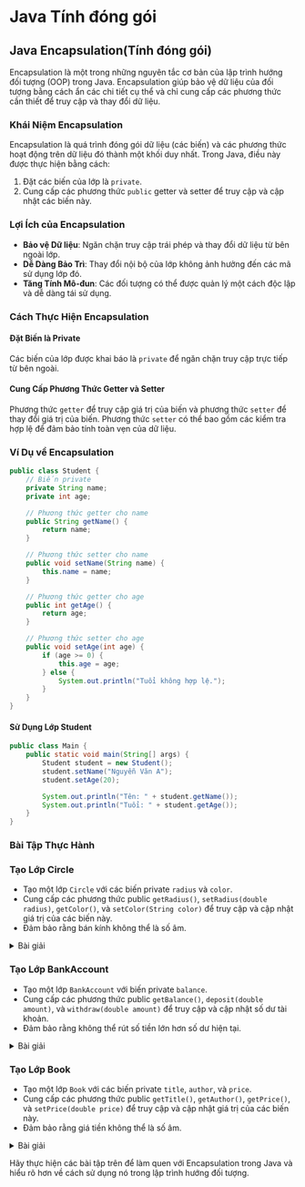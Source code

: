 # Java Tính đóng gói

## Java Encapsulation(Tính đóng gói)

Encapsulation là một trong những nguyên tắc cơ bản của lập trình hướng đối tượng (OOP) trong Java. Encapsulation giúp bảo vệ dữ liệu của đối tượng bằng cách ẩn các chi tiết cụ thể và chỉ cung cấp các phương thức cần thiết để truy cập và thay đổi dữ liệu.

### Khái Niệm Encapsulation

Encapsulation là quá trình đóng gói dữ liệu (các biến) và các phương thức hoạt động trên dữ liệu đó thành một khối duy nhất. Trong Java, điều này được thực hiện bằng cách:

1. Đặt các biến của lớp là `private`.
2. Cung cấp các phương thức `public` getter và setter để truy cập và cập nhật các biến này.

### Lợi Ích của Encapsulation

* **Bảo vệ Dữ liệu**: Ngăn chặn truy cập trái phép và thay đổi dữ liệu từ bên ngoài lớp.
* **Dễ Dàng Bảo Trì**: Thay đổi nội bộ của lớp không ảnh hưởng đến các mã sử dụng lớp đó.
* **Tăng Tính Mô-đun**: Các đối tượng có thể được quản lý một cách độc lập và dễ dàng tái sử dụng.

### Cách Thực Hiện Encapsulation

#### Đặt Biến là Private

Các biến của lớp được khai báo là `private` để ngăn chặn truy cập trực tiếp từ bên ngoài.

#### Cung Cấp Phương Thức Getter và Setter

Phương thức `getter` để truy cập giá trị của biến và phương thức `setter` để thay đổi giá trị của biến. Phương thức `setter` có thể bao gồm các kiểm tra hợp lệ để đảm bảo tính toàn vẹn của dữ liệu.

### Ví Dụ về Encapsulation

```java
public class Student {
    // Biến private
    private String name;
    private int age;

    // Phương thức getter cho name
    public String getName() {
        return name;
    }

    // Phương thức setter cho name
    public void setName(String name) {
        this.name = name;
    }

    // Phương thức getter cho age
    public int getAge() {
        return age;
    }

    // Phương thức setter cho age
    public void setAge(int age) {
        if (age >= 0) {
            this.age = age;
        } else {
            System.out.println("Tuổi không hợp lệ.");
        }
    }
}
```

#### Sử Dụng Lớp Student

```java
public class Main {
    public static void main(String[] args) {
        Student student = new Student();
        student.setName("Nguyễn Văn A");
        student.setAge(20);

        System.out.println("Tên: " + student.getName());
        System.out.println("Tuổi: " + student.getAge());
    }
}
```

### Bài Tập Thực Hành

### **Tạo Lớp Circle**

* Tạo một lớp `Circle` với các biến private `radius` và `color`.
* Cung cấp các phương thức public `getRadius()`, `setRadius(double radius)`, `getColor()`, và `setColor(String color)` để truy cập và cập nhật giá trị của các biến này.
* Đảm bảo rằng bán kính không thể là số âm.

<details>

<summary>Bài giải</summary>

```java
public class Circle {
    private double radius;
    private String color;

    public double getRadius() {
        return radius;
    }

    public void setRadius(double radius) {
        if (radius >= 0) {
            this.radius = radius;
        } else {
            System.out.println("Bán kính không hợp lệ.");
        }
    }

    public String getColor() {
        return color;
    }

    public void setColor(String color) {
        this.color = color;
    }
}

public class Main {
    public static void main(String[] args) {
        Circle circle = new Circle();
        circle.setRadius(5.5);
        circle.setColor("Đỏ");

        System.out.println("Bán kính: " + circle.getRadius());
        System.out.println("Màu sắc: " + circle.getColor());
    }
}
```



</details>

### **Tạo Lớp BankAccount**

* Tạo một lớp `BankAccount` với biến private `balance`.
* Cung cấp các phương thức public `getBalance()`, `deposit(double amount)`, và `withdraw(double amount)` để truy cập và cập nhật số dư tài khoản.
* Đảm bảo rằng không thể rút số tiền lớn hơn số dư hiện tại.

<details>

<summary>Bài giải</summary>

```java
public class BankAccount {
    private double balance;

    public double getBalance() {
        return balance;
    }

    public void deposit(double amount) {
        if (amount > 0) {
            balance += amount;
        } else {
            System.out.println("Số tiền gửi không hợp lệ.");
        }
    }

    public void withdraw(double amount) {
        if (amount > 0 && amount <= balance) {
            balance -= amount;
        } else {
            System.out.println("Số tiền rút không hợp lệ hoặc không đủ số dư.");
        }
    }
}

public class Main {
    public static void main(String[] args) {
        BankAccount account = new BankAccount();
        account.deposit(1000);
        account.withdraw(500);

        System.out.println("Số dư tài khoản: " + account.getBalance());
    }
}
```



</details>

### **Tạo Lớp Book**

* Tạo một lớp `Book` với các biến private `title`, `author`, và `price`.
* Cung cấp các phương thức public `getTitle()`, `getAuthor()`, `getPrice()`, và `setPrice(double price)` để truy cập và cập nhật giá trị của các biến này.
* Đảm bảo rằng giá tiền không thể là số âm.

<details>

<summary>Bài giải</summary>

```java
public class Book {
    private String title;
    private String author;
    private double price;

    public String getTitle() {
        return title;
    }

    public void setTitle(String title) {
        this.title = title;
    }

    public String getAuthor() {
        return author;
    }

    public void setAuthor(String author) {
        this.author = author;
    }

    public double getPrice() {
        return price;
    }

    public void setPrice(double price) {
        if (price >= 0) {
            this.price = price;
        } else {
            System.out.println("Giá không hợp lệ.");
        }
    }
}

public class Main {
    public static void main(String[] args) {
        Book book = new Book();
        book.setTitle("Lập Trình Java");
        book.setAuthor("Nguyễn Văn B");
        book.setPrice(150000);

        System.out.println("Tên sách: " + book.getTitle());
        System.out.println("Tác giả: " + book.getAuthor());
        System.out.println("Giá: " + book.getPrice() + " VND");
    }
}
```



</details>

Hãy thực hiện các bài tập trên để làm quen với Encapsulation trong Java và hiểu rõ hơn về cách sử dụng nó trong lập trình hướng đối tượng.
